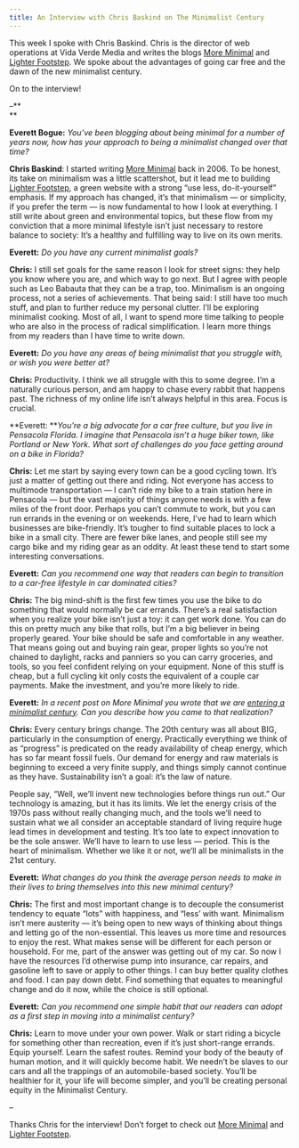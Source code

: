 ```yaml
---
title: An Interview with Chris Baskind on The Minimalist Century
---
```


This week I spoke with Chris Baskind. Chris is the director of web operations at Vida
Verde Media and writes the blogs [More Minimal](http://moreminimal.com/) and
[Lighter Footstep](http://lighterfootstep.com/). We spoke about the advantages
of going car free and the dawn of the new minimalist century.

On to the interview!

–**  
**

**Everett Bogue:** _You’ve been blogging about being minimal for a number of years now, how has your approach to being a minimalist changed over that time?_

**Chris Baskind**: I started writing [More Minimal](http://moreminimal.com/) back in 2006. To be honest, its take on minimalism was a little scattershot, but it lead me to building [Lighter Footstep](http://www.lighterfootstep.com/), a green website with a strong “use less, do-it-yourself” emphasis. If my approach has changed, it’s that minimalism — or simplicity, if you prefer the term — is now fundamental to how I look at everything. I still write about green and environmental topics, but these flow from my conviction that a more minimal lifestyle isn’t just necessary to restore balance to society: It’s a healthy and fulfilling way to live on its own merits.

**Everett:** _Do you have any current minimalist goals?_

**Chris:** I still set goals for the same reason I look for street signs: they help you know where you are, and which way to go next. But I agree with people such as Leo Babauta that they can be a trap, too. Minimalism is an ongoing process, not a series of achievements. That being said: I still have too much stuff, and plan to further reduce my personal clutter. I’ll be exploring minimalist cooking. Most of all, I want to spend more time talking to people who are also in the process of radical simplification. I learn more things from my readers than I have time to write down.

**Everett:** _Do you have any areas of being minimalist that you struggle with, or wish you were better at?_

**Chris:** Productivity. I think we all struggle with this to some degree. I’m a naturally curious person, and am happy to chase every rabbit that happens past. The richness of my online life isn’t always helpful in this area. Focus is crucial.

**Everett: **_You’re a big advocate for a car free culture, but you live in Pensacola Florida. I imagine that Pensacola isn’t a huge biker town, like Portland or New York. What sort of challenges do you face getting around on a bike in Florida?_

**Chris:** Let me start by saying every town can be a good cycling town. It’s just a matter of getting out there and riding. Not everyone has access to multimode transportation — I can’t ride my bike to a train station here in Pensacola — but the vast majority of things anyone needs is with a few miles of the front door. Perhaps you can’t commute to work, but you can run errands in the evening or on weekends. Here, I’ve had to learn which businesses are bike-friendly. It’s tougher to find suitable places to lock a bike in a small city. There are fewer bike lanes, and people still see my cargo bike and my riding gear as an oddity. At least these tend to start some interesting conversations.

**Everett:** _Can you recommend one way that readers can begin to transition to a car-free lifestyle in car dominated cities?_

**Chris:** The big mind-shift is the first few times you use the bike to do something that would normally be car errands. There’s a real satisfaction when you realize your bike isn’t just a toy: it can get work done. You can do this on pretty much any bike that rolls, but I’m a big believer in being properly geared. Your bike should be safe and comfortable in any weather. That means going out and buying rain gear, proper lights so you’re not chained to daylight, racks and panniers so you can carry groceries, and tools, so you feel confident relying on your equipment. None of this stuff is cheap, but a full cycling kit only costs the equivalent of a couple car payments. Make the investment, and you’re more likely to ride.

**Everett:** _In a recent post on More Minimal you wrote that we are [entering a minimalist century](http://moreminimal.com/2009/11/welcome-to-the-minimalist-century/). Can you describe how you came to that realization?_

**Chris:** Every century brings change. The 20th century was all about BIG, particularly in the consumption of energy. Practically everything we think of as “progress” is predicated on the ready availability of cheap energy, which has so far meant fossil fuels. Our demand for energy and raw materials is beginning to exceed a very finite supply, and things simply cannot continue as they have. Sustainability isn’t a goal: it’s the law of nature.

People say, “Well, we’ll invent new technologies before things run out.” Our
technology is amazing, but it has its limits. We let the energy crisis of the
1970s pass without really changing much, and the tools we’ll need to sustain
what we all consider an acceptable standard of living require huge lead times
in development and testing. It’s too late to expect innovation to be the sole
answer. We’ll have to learn to use less — period. This is the heart of
minimalism. Whether we like it or not, we’ll all be minimalists in the 21st
century.

**Everett:** _What changes do you think the average person needs to make in their lives to bring themselves into this new minimal century?_

**Chris:** The first and most important change is to decouple the consumerist tendency to equate “lots” with happiness, and “less’ with want. Minimalism isn’t mere austerity — it’s being open to new ways of thinking about things and letting go of the non-essential. This leaves us more time and resources to enjoy the rest. What makes sense will be different for each person or household. For me, part of the answer was getting out of my car. So now I have the resources I’d otherwise pump into insurance, car repairs, and gasoline left to save or apply to other things. I can buy better quality clothes and food. I can pay down debt. Find something that equates to meaningful change and do it now, while the choice is still optional.

**Everett:** _Can you recommend one simple habit that our readers can adopt as a first step in moving into a minimalist century?_

**Chris:** Learn to move under your own power. Walk or start riding a bicycle for something other than recreation, even if it’s just short-range errands. Equip yourself. Learn the safest routes. Remind your body of the beauty of human motion, and it will quickly become habit. We needn’t be slaves to our cars and all the trappings of an automobile-based society. You’ll be healthier for it, your life will become simpler, and you’ll be creating personal equity in the Minimalist Century.

–

Thanks Chris for the interview! Don’t forget to check out [More
Minimal](http://moreminimal.com/) and [Lighter
Footstep](http://www.lighterfootstep.com/).
